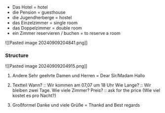+ Das Hotel = hotel 
+ die Pension = guesthouse 
+ die Jugendherberge = hostel 
+ das Einzelzimmer = single room 
+ das Doppelzimmer = double room 
+ ein Zimmer reservieren / buchen = to reserve a room

![[Pasted image 20240909204841.png]]

### Structure 
![[Pasted image 20240909204915.png]]

1) Andere
	Sehr geehrte Damen und Herren = Dear Sir/Madam
	Hallo 
2) Textteil
	Wann? :: Wir kommen am 07,07 um 18 Uhr 
	Wie Lange? :: Wir bleiben zwei Tage. 
	Wie viele Zimmer? 
	Preis? :: ask for the price (Wie viel kostet es pro Nacht?)
	
3) Großformel 
	Danke und viele Grüße = Thankd and Best regards 
